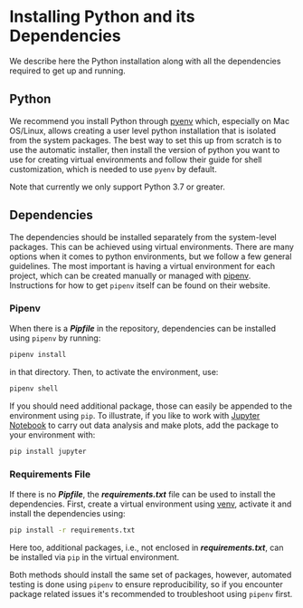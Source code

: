 # Installing Python and its Dependencies
We describe here the Python installation along with all the dependencies required to get up and running.


## Python
We recommend you install Python through [pyenv] which, especially on Mac OS/Linux, allows creating a user level python installation that is isolated from the system packages. The best way to set this up from scratch is to use the automatic installer, then install the version of python you want to use for creating virtual environments and follow their guide for shell customization, which is needed to use `pyenv` by default.

Note that currently we only support Python 3.7 or greater.


## Dependencies
The dependencies should be installed separately from the system-level packages. This can be achieved using virtual environments. There are many options when it comes to python environments, but we follow a few general guidelines. The most important is having a virtual environment for each project, which can be created manually or managed with [pipenv]. Instructions for how to get `pipenv` itself can be found on their website.


### Pipenv
When there is a ***Pipfile*** in the repository, dependencies can be installed using `pipenv` by running:
```bash
pipenv install
```
in that directory. Then, to activate the environment, use:
```bash
pipenv shell
```
If you should need additional package, those can easily be appended to the environment using `pip`. To illustrate, if you like to work with [Jupyter Notebook][jupyter] to carry out data analysis and make plots, add the package to your environment with:
```bash
pip install jupyter
```


### Requirements File
If there is no ***Pipfile***, the ***requirements.txt*** file can be used to install the dependencies. First, create a virtual environment using [venv], activate it and install the dependencies using:
```bash
pip install -r requirements.txt
```
Here too, additional packages, i.e., not enclosed in ***requirements.txt***, can be installed via `pip` in the virtual environment.


Both methods should install the same set of packages, however, automated testing is done using `pipenv` to ensure reproducibility, so if you encounter package related issues it's recommended to troubleshoot using `pipenv` first.


[jupyter]: https://jupyter.org/
[pipenv]: https://pipenv.pypa.io/en/latest/
[pyenv]: https://github.com/pyenv/pyenv
[venv]: https://docs.python.org/3/library/venv.html
